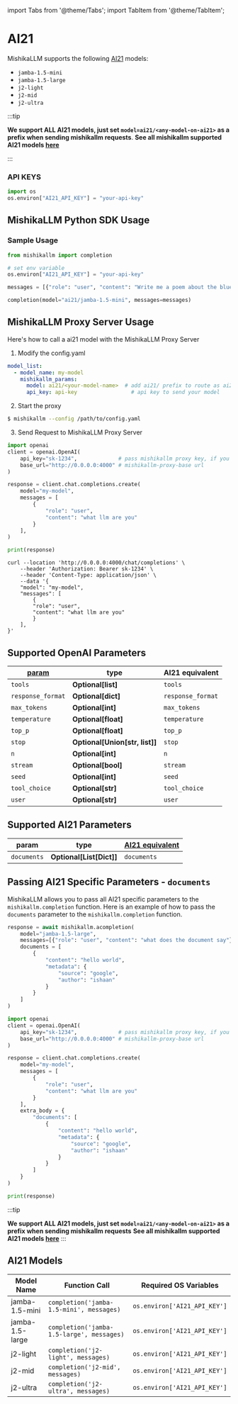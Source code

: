 import Tabs from '@theme/Tabs';
import TabItem from '@theme/TabItem';

# AI21 

MishikaLLM supports the following [AI21](https://www.ai21.com/studio/pricing) models:
* `jamba-1.5-mini`
* `jamba-1.5-large`
* `j2-light`
* `j2-mid`
* `j2-ultra`


:::tip

**We support ALL AI21 models, just set `model=ai21/<any-model-on-ai21>` as a prefix when sending mishikallm requests**. 
**See all mishikallm supported AI21 models [here](https://models.21t.cc)**

:::

### API KEYS
```python
import os 
os.environ["AI21_API_KEY"] = "your-api-key"
```

## **MishikaLLM Python SDK Usage**
### Sample Usage

```python
from mishikallm import completion 

# set env variable 
os.environ["AI21_API_KEY"] = "your-api-key"

messages = [{"role": "user", "content": "Write me a poem about the blue sky"}]

completion(model="ai21/jamba-1.5-mini", messages=messages)
```



## **MishikaLLM Proxy Server Usage**

Here's how to call a ai21 model with the MishikaLLM Proxy Server

1. Modify the config.yaml 

  ```yaml
  model_list:
    - model_name: my-model
      mishikallm_params:
        model: ai21/<your-model-name>  # add ai21/ prefix to route as ai21 provider
        api_key: api-key                 # api key to send your model
  ```


2. Start the proxy 

  ```bash
  $ mishikallm --config /path/to/config.yaml
  ```

3. Send Request to MishikaLLM Proxy Server

  <Tabs>

  <TabItem value="openai" label="OpenAI Python v1.0.0+">

  ```python
  import openai
  client = openai.OpenAI(
      api_key="sk-1234",             # pass mishikallm proxy key, if you're using virtual keys
      base_url="http://0.0.0.0:4000" # mishikallm-proxy-base url
  )

  response = client.chat.completions.create(
      model="my-model",
      messages = [
          {
              "role": "user",
              "content": "what llm are you"
          }
      ],
  )

  print(response)
  ```
  </TabItem>

  <TabItem value="curl" label="curl">

  ```shell
  curl --location 'http://0.0.0.0:4000/chat/completions' \
      --header 'Authorization: Bearer sk-1234' \
      --header 'Content-Type: application/json' \
      --data '{
      "model": "my-model",
      "messages": [
          {
          "role": "user",
          "content": "what llm are you"
          }
      ],
  }'
  ```
  </TabItem>

  </Tabs>

## Supported OpenAI Parameters


| [param](../completion/input) | type | AI21 equivalent |
|-------|-------------|------------------|
| `tools` | **Optional[list]** | `tools` |
| `response_format` | **Optional[dict]** | `response_format` |
| `max_tokens` | **Optional[int]** | `max_tokens` |
| `temperature` | **Optional[float]** | `temperature` |
| `top_p` | **Optional[float]** | `top_p` |
| `stop` | **Optional[Union[str, list]]** | `stop` |
| `n` | **Optional[int]** | `n` |
| `stream` | **Optional[bool]** | `stream` |
| `seed` | **Optional[int]** | `seed` |
| `tool_choice` | **Optional[str]** | `tool_choice` |
| `user` | **Optional[str]** | `user` |

## Supported AI21 Parameters


| param | type | [AI21 equivalent](https://docs.ai21.com/reference/jamba-15-api-ref#request-parameters) |
|-----------|------|-------------|
| `documents` | **Optional[List[Dict]]** | `documents` |


## Passing AI21 Specific Parameters -  `documents`

MishikaLLM allows you to pass all AI21 specific parameters to the `mishikallm.completion` function. Here is an example of how to pass the `documents` parameter to the `mishikallm.completion` function.

<Tabs>

<TabItem value="python" label="MishikaLLM Python SDK">

```python
response = await mishikallm.acompletion(
    model="jamba-1.5-large",
    messages=[{"role": "user", "content": "what does the document say"}],
    documents = [
        {
            "content": "hello world",
            "metadata": {
                "source": "google",
                "author": "ishaan"
            }
        }
    ]
)

```
</TabItem>

<TabItem value="proxy" label="MishikaLLM Proxy Server">

```python
import openai
client = openai.OpenAI(
    api_key="sk-1234",             # pass mishikallm proxy key, if you're using virtual keys
    base_url="http://0.0.0.0:4000" # mishikallm-proxy-base url
)

response = client.chat.completions.create(
    model="my-model",
    messages = [
        {
            "role": "user",
            "content": "what llm are you"
        }
    ],
    extra_body = {
        "documents": [
            {
                "content": "hello world",
                "metadata": {
                    "source": "google",
                    "author": "ishaan"
                }
            }
        ]
    }
)

print(response)

```

</TabItem>
</Tabs>

:::tip

**We support ALL AI21 models, just set `model=ai21/<any-model-on-ai21>` as a prefix when sending mishikallm requests**
**See all mishikallm supported AI21 models [here](https://models.21t.cc)**
:::

## AI21 Models

| Model Name       | Function Call                              | Required OS Variables                |
|------------------|--------------------------------------------|--------------------------------------|
| jamba-1.5-mini         | `completion('jamba-1.5-mini', messages)`         | `os.environ['AI21_API_KEY']`         |
| jamba-1.5-large         | `completion('jamba-1.5-large', messages)`         | `os.environ['AI21_API_KEY']`         |
| j2-light         | `completion('j2-light', messages)`         | `os.environ['AI21_API_KEY']`         |
| j2-mid           | `completion('j2-mid', messages)`           | `os.environ['AI21_API_KEY']`         |
| j2-ultra         | `completion('j2-ultra', messages)`         | `os.environ['AI21_API_KEY']`         |

